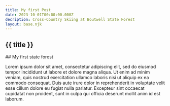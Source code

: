 ```yaml
---
title: My first Post
date: 2023-10-01T00:00:00.000Z
decription: Cross-Country Skiing at Boutwell State Forest 
layout: base.njk
---
```



<h2>{{ title }}</h2>
## My first state forest

Lorem ipsum dolor sit amet, consectetur adipiscing elit, sed do eiusmod tempor incididunt ut labore et dolore magna aliqua. Ut enim ad minim veniam, quis nostrud exercitation ullamco laboris nisi ut aliquip ex ea commodo consequat. Duis aute irure dolor in reprehenderit in voluptate velit esse cillum dolore eu fugiat nulla pariatur. Excepteur sint occaecat cupidatat non proident, sunt in culpa qui officia deserunt mollit anim id est laborum.

